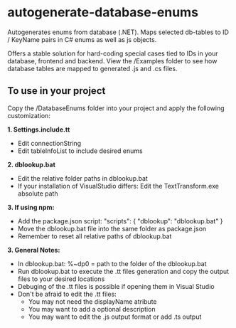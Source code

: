 # autogenerate-database-enums
Autogenerates enums from database (.NET). Maps selected db-tables to ID / KeyName pairs in C# enums as well as js objects.

Offers a stable solution for hard-coding special cases tied to IDs in your database, frontend and backend. View the /Examples folder to see how database tables are mapped to generated .js and .cs files.

## To use in your project
Copy the /DatabaseEnums folder into your project and apply the following customization:

__1. Settings.include.tt__
  - Edit connectionString
  - Edit tableInfoList to include desired enums

__2. dblookup.bat__
  - Edit the relative folder paths in dblookup.bat
  - If your installation of VisualStudio differs: Edit the TextTransform.exe absolute path

__3. If using npm:__
  - Add the package.json script: "scripts": { "dblookup": "dblookup.bat" }
  - Move the dblookup.bat file into the same folder as package.json
  - Remember to reset all relative paths of dblookup.bat

__3. General Notes:__
  - In dblookup.bat: %~dp0 = path to the folder of the dblookup.bat
  - Run dblookup.bat to execute the .tt files generation and copy the output files to your desired locations
  - Debuging of the .tt files is possible if opening them in Visual Studio
  - Don't be afraid to edit the .tt files:
    - You may not need the displayName atribute
    - You may want to add a optional description
    - You may want to edit the .js output format or add .ts output
